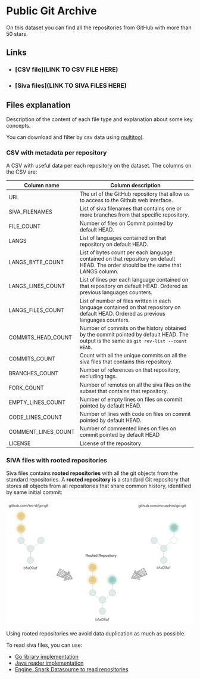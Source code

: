 # Public Git Archive

On this dataset you can find all the repositories from GitHub with more than 50 stars.

## Links

- ### [CSV file](LINK TO CSV FILE HERE)
- ### [Siva files](LINK TO SIVA FILES HERE)

## Files explanation

Description of the content of each file type and explanation about some key concepts.

You can download and filter by csv data using [multitool](https://github.com/src-d/datasets/tree/master/PublicGitArchive/multitool).


### CSV with metadata per repository
A CSV with useful data per each repository on the dataset. The columns on the CSV are:

|  Column name | Column description  |
|---|---|
|URL|The url of the GitHub repository that allow us to access to the Github web interface.|
|SIVA_FILENAMES|List of siva filenames that contains one or more branches from that specific repository.|
|FILE_COUNT|Number of files on Commit pointed by default HEAD.|
|LANGS|List of languages contained on that repository on default HEAD.|
|LANGS_BYTE_COUNT|List of bytes count per each language contained on that repository on default HEAD. The order should be the same that LANGS column.|
|LANGS_LINES_COUNT|List of lines per each language contained on that repository on default HEAD. Ordered as previous languages counters.|
|LANGS_FILES_COUNT|List of number of files written in each language contained on that repository on default HEAD. Ordered as previous languages counters.|
|COMMITS_HEAD_COUNT|Number of commits on the history obtained by the commit pointed by default HEAD. The output is the same as `git rev-list --count HEAD`.|
|COMMITS_COUNT|Count with all the unique commits on all the siva files that contains this repository.|
|BRANCHES_COUNT|Number of references on that repository, excluding tags.|
|FORK_COUNT|Number of remotes on all the siva files on the subset that contains that repository.|
|EMPTY_LINES_COUNT|Number of empty lines on files on commit pointed by default HEAD.|
|CODE_LINES_COUNT|Number of lines with code on files on commit pointed by default HEAD.|
|COMMENT_LINES_COUNT|Number of commented lines on files on commit pointed by default HEAD|
|LICENSE|License of the repository|

### SIVA files with rooted repositories

Siva files contains **rooted repositories** with all the git objects from the standard repositories. A **rooted repository is** a standard Git repository that stores all objects from all repositories that share common history, identified by same initial commit:

![Root Repository explanatory diagram](assets/rooted-repository.png)

Using rooted repositories we avoid data duplication as much as possible.

To read siva files, you can use: 

- [Go library implementation](https://github.com/src-d/go-siva)
- [Java reader implementation](https://github.com/src-d/siva-java)
- [Engine. Spark Datasource to read repositories](https://github.com/src-d/engine)